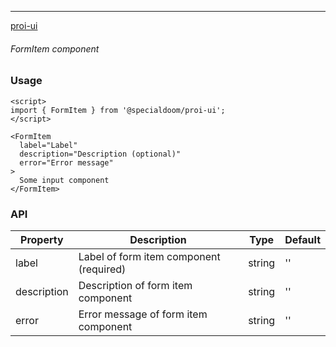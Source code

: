 ---

[proi-ui](https://github.com/specialdoom/proi-ui)

###### FormItem component

### Usage

```sveltehtml
<script>
import { FormItem } from '@specialdoom/proi-ui';
</script>

<FormItem
  label="Label"
  description="Description (optional)"
  error="Error message"
>
  Some input component
</FormItem>
```

### API

| Property    | Description                             | Type   | Default |
| ----------- | --------------------------------------- | ------ | ------- |
| label       | Label of form item component (required) | string | ''      |
| description | Description of form item component      | string | ''      |
| error       | Error message of form item component    | string | ''      |
